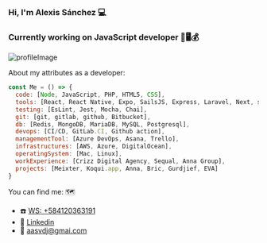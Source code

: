 ### Hi, I'm Alexis Sánchez :computer: 
### Currently working on JavaScript developer :1st_place_medal::desktop_computer::moneybag:

![profileImage](https://user-images.githubusercontent.com/13206614/107162701-687f5000-697b-11eb-85fe-ee630f1e2555.png)


About my attributes as a developer:

```js
const Me = () => {
  code: [Node, JavaScript, PHP, HTML5, CSS],
  tools: [React, React Native, Expo, SailsJS, Express, Laravel, Next, styled-components, hooks, Prettier],
  testing: [EsLint, Jest, Mocha, Chai],
  git: [git, gitlab, github, Bitbucket],
  db: [Redis, MongoDB, MariaDB, MySQL, Postgresql],
  devops: [CI/CD, GitLab.CI, Github action],
  managementTool: [Azure DevOps, Asana, Trello],
  infrastructures: [AWS, Azure, DigitalOcean],
  operatingSystem: [Mac, Linux],
  workExperience: [Crizz Digital Agency, Sequal, Anna Group],
  projects: [Meixter, Koqui.app, Anna, Bric, Gurdjief, EVA]
}
```
You can find me: :world_map:
- :phone: [WS: +584120363191](https://wa.me/+584120363191)
- :briefcase: [Linkedin](https://www.linkedin.com/in/alexis-sanchez-73086211a/)
- :e-mail: [aasvdj@gmai.com](aasvdj@gmail.com)

<!--
**alexisprog/alexisprog** is a ✨ _special_ ✨ repository because its `README.md` (this file) appears on your GitHub profile.

Here are some ideas to get you started:

- 🔭 I’m currently working on ...
- 🌱 I’m currently learning ...
- 👯 I’m looking to collaborate on ...
- 🤔 I’m looking for help with ...
- 💬 Ask me about ...
- 📫 How to reach me: ...
- 😄 Pronouns: ...
- ⚡ Fun fact: ...
-->

